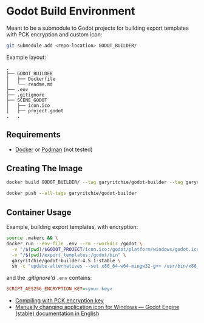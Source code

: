 # Godot Build Environment

Meant to be a submodule to Godot projects for building export templates with PCK encryption and custom icon:

```bash
git submodule add <repo-location> GODOT_BUILDER/
```

Example layout:

```tree
.
├── GODOT_BUILDER
│   ├── Dockerfile
│   └── readme.md
├── .env
├── .gitignore
├── SCENE_GODOT
│   ├── icon.ico
│   ├── project.godot
.   .
```

## Requirements

- [Docker](https://docs.docker.com/get-started/get-docker/) or [Podman](https://podman.io/) (not tested)

## Creating The Image

```bash
docker build GODOT_BUILDER/ --tag garyritchie/godot-builder --tag garyritchie/godot-builder:4.5.1-stable

docker push --all-tags garyritchie/godot-builder
```

## Container Usage

Example, building export templates, with encryption:

```bash
source .makerc && \
docker run --env-file .env --rm --workdir /godot \
  -v "/$(pwd)/$GODOT_PROJECT/icon.ico:/godot/platform/windows/godot.ico" \
  -v "/$(pwd)/export_templates:/godot/bin" \
  garyritchie/godot-builder:4.5.1-stable \
  sh -c "update-alternatives --set x86_64-w64-mingw32-g++ /usr/bin/x86_64-w64-mingw32-g++-posix && scons use_lto=yes platform=windows target=template_release optimize=size arch=x86_64"
```

and the _.gitignore'd_ `.env` contains:

```ini
SCRIPT_AES256_ENCRYPTION_KEY=<your key>
```

- [Compiling with PCK encryption key](https://docs.godotengine.org/en/stable/engine_details/development/compiling/compiling_with_script_encryption_key.html)
- [Manually changing application icon for Windows — Godot Engine (stable) documentation in English](https://docs.godotengine.org/en/stable/tutorials/export/changing_application_icon_for_windows.html#doc-changing-application-icon-for-windows)
